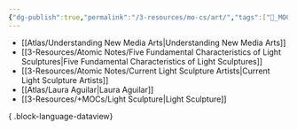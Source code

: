 ```yaml
---
{"dg-publish":true,"permalink":"/3-resources/mo-cs/art/","tags":["📍_MOC"],"updated":"2025-10-18T22:32:34.049-07:00"}
---
```


- [[Atlas/Understanding New Media Arts\|Understanding New Media Arts]]
- [[3-Resources/Atomic Notes/Five Fundamental Characteristics of Light Sculptures\|Five Fundamental Characteristics of Light Sculptures]]
- [[3-Resources/Atomic Notes/Current Light Sculpture Artists\|Current Light Sculpture Artists]]
- [[Atlas/Laura Aguilar\|Laura Aguilar]]
- [[3-Resources/+MOCs/Light Sculpture\|Light Sculpture]]

{ .block-language-dataview}
